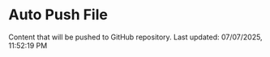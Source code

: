 # Auto Push File

Content that will be pushed to GitHub repository.
Last updated: 07/07/2025, 11:52:19 PM